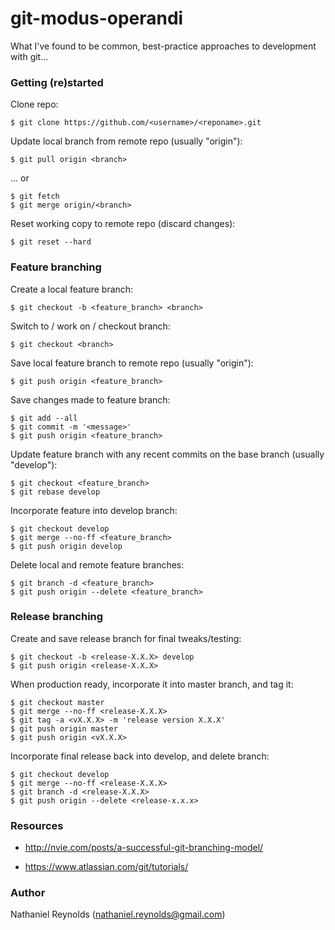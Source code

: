 # git-modus-operandi
What I've found to be common, best-practice approaches to development with git...


### Getting (re)started

Clone repo:

    $ git clone https://github.com/<username>/<reponame>.git

Update local branch from remote repo (usually "origin"):

    $ git pull origin <branch>

... or

    $ git fetch
    $ git merge origin/<branch>

Reset working copy to remote repo (discard changes):

    $ git reset --hard


### Feature branching

Create a local feature branch:

    $ git checkout -b <feature_branch> <branch>

Switch to / work on / checkout branch:

    $ git checkout <branch>

Save local feature branch to remote repo (usually "origin"):

    $ git push origin <feature_branch>

Save changes made to feature branch:

    $ git add --all
    $ git commit -m '<message>'
    $ git push origin <feature_branch>

Update feature branch with any recent commits on the base branch (usually "develop"):

    $ git checkout <feature_branch>
    $ git rebase develop

Incorporate feature into develop branch:

    $ git checkout develop
    $ git merge --no-ff <feature_branch>
    $ git push origin develop

Delete local and remote feature branches:

    $ git branch -d <feature_branch>
    $ git push origin --delete <feature_branch>


### Release branching

Create and save release branch for final tweaks/testing:

    $ git checkout -b <release-X.X.X> develop
    $ git push origin <release-X.X.X>
    
When production ready, incorporate it into master branch, and tag it:

    $ git checkout master
    $ git merge --no-ff <release-X.X.X>
    $ git tag -a <vX.X.X> -m 'release version X.X.X'
    $ git push origin master
    $ git push origin <vX.X.X>
    
Incorporate final release back into develop, and delete branch:

    $ git checkout develop
    $ git merge --no-ff <release-X.X.X>
    $ git branch -d <release-X.X.X>
    $ git push origin --delete <release-x.x.x>
    

### Resources

- http://nvie.com/posts/a-successful-git-branching-model/

- https://www.atlassian.com/git/tutorials/

### Author

Nathaniel Reynolds (nathaniel.reynolds@gmail.com)

